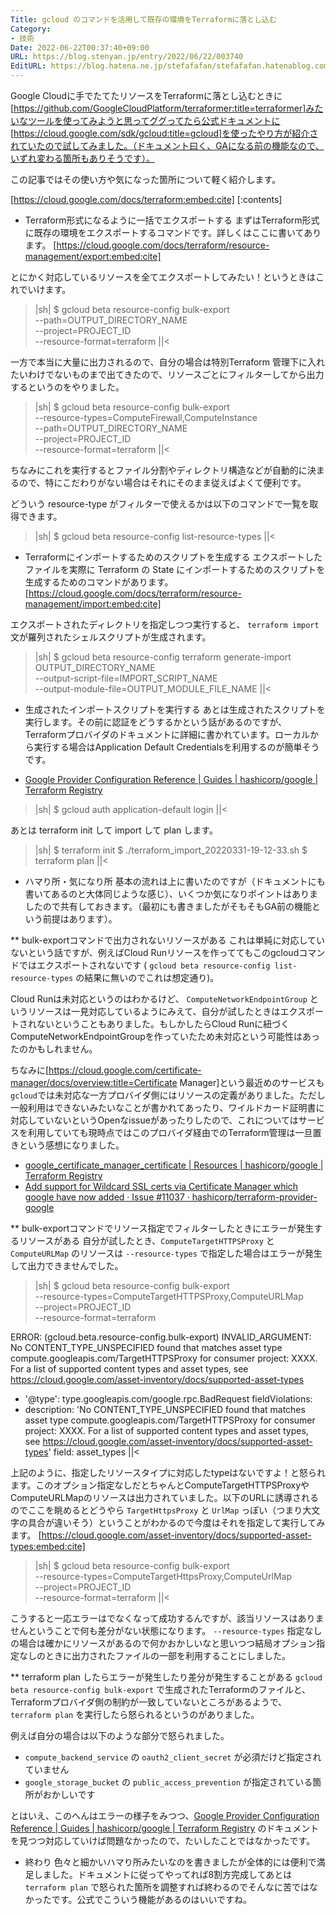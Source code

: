 ```yaml
---
Title: gcloud のコマンドを活用して既存の環境をTerraformに落とし込む
Category:
- 技術
Date: 2022-06-22T00:37:40+09:00
URL: https://blog.stenyan.jp/entry/2022/06/22/003740
EditURL: https://blog.hatena.ne.jp/stefafafan/stefafafan.hatenablog.com/atom/entry/13574176438104431795
---
```


Google Cloudに手でたてたリソースをTerraformに落とし込むときに[https://github.com/GoogleCloudPlatform/terraformer:title=terraformer]みたいなツールを使ってみようと思ってググってたら公式ドキュメントに [https://cloud.google.com/sdk/gcloud:title=gcloud]を使ったやり方が紹介されていたので試してみました。（ドキュメント曰く、GAになる前の機能なので、いずれ変わる箇所もありそうです）。

この記事ではその使い方や気になった箇所について軽く紹介します。

[https://cloud.google.com/docs/terraform:embed:cite]
[:contents]

* Terraform形式になるように一括でエクスポートする
まずはTerraform形式に既存の環境をエクスポートするコマンドです。詳しくはここに書いてあります。
[https://cloud.google.com/docs/terraform/resource-management/export:embed:cite]

とにかく対応しているリソースを全てエクスポートしてみたい！というときはこれでいけます。
>|sh|
$ gcloud beta resource-config bulk-export \
  --path=OUTPUT_DIRECTORY_NAME \
  --project=PROJECT_ID \
  --resource-format=terraform
||<

一方で本当に大量に出力されるので、自分の場合は特別Terraform 管理下に入れたいわけでないものまで出てきたので、リソースごとにフィルターしてから出力するというのをやりました。
>|sh|
$ gcloud beta resource-config bulk-export \
  --resource-types=ComputeFirewall,ComputeInstance \
  --path=OUTPUT_DIRECTORY_NAME \
  --project=PROJECT_ID \
  --resource-format=terraform
||<

ちなみにこれを実行するとファイル分割やディレクトリ構造などが自動的に決まるので、特にこだわりがない場合はそれにそのまま従えばよくて便利です。

どういう resource-type がフィルターで使えるかは以下のコマンドで一覧を取得できます。
>|sh|
$ gcloud beta resource-config list-resource-types
||<

* Terraformにインポートするためのスクリプトを生成する
エクスポートしたファイルを実際に Terraform の State にインポートするためのスクリプトを生成するためのコマンドがあります。
[https://cloud.google.com/docs/terraform/resource-management/import:embed:cite]

エクスポートされたディレクトリを指定しつつ実行すると、 <code>terraform import</code> 文が羅列されたシェルスクリプトが生成されます。
>|sh|
$ gcloud beta resource-config terraform generate-import OUTPUT_DIRECTORY_NAME \
  --output-script-file=IMPORT_SCRIPT_NAME \
  --output-module-file=OUTPUT_MODULE_FILE_NAME
||<

* 生成されたインポートスクリプトを実行する
あとは生成されたスクリプトを実行します。その前に認証をどうするかという話があるのですが、Terraformプロバイダのドキュメントに詳細に書かれています。ローカルから実行する場合はApplication Default Credentialsを利用するのが簡単そうです。

- <a href="https://registry.terraform.io/providers/hashicorp/google/latest/docs/guides/provider_reference#authentication">Google Provider Configuration Reference | Guides | hashicorp&#x2F;google | Terraform Registry</a>

>|sh|
$ gcloud auth application-default login
||<

あとは terraform init して import して plan します。

>|sh|
$ terraform init
$ ./terraform_import_20220331-19-12-33.sh
$ terraform plan
||<

* ハマり所・気になり所
基本の流れは上に書いたのですが（ドキュメントにも書いてあるのと大体同じような感じ）、いくつか気になりポイントはありましたので共有しておきます。（最初にも書きましたがそもそもGA前の機能という前提はあります）。

** bulk-exportコマンドで出力されないリソースがある
これは単純に対応していないという話ですが、例えばCloud Runリソースを作っててもこのgcloudコマンドではエクスポートされないです ( <code>gcloud beta resource-config list-resource-types</code> の結果に無いのでこれは想定通り)。

Cloud Runは未対応というのはわかるけど、 <code>ComputeNetworkEndpointGroup</code> というリソースは一見対応しているようにみえて、自分が試したときはエクスポートされないということもありました。もしかしたらCloud Runに紐づくComputeNetworkEndpointGroupを作っていたため未対応という可能性はあったのかもしれません。

ちなみに[https://cloud.google.com/certificate-manager/docs/overview:title=Certificate Manager]という最近めのサービスも<code>gcloud</code>では未対応な一方プロバイダ側にはリソースの定義がありました。ただし一般利用はできないみたいなことが書かれてあったり、ワイルドカード証明書に対応していないというOpenなissueがあったりしたので、これについてはサービスを利用していても現時点ではこのプロバイダ経由でのTerraform管理は一旦置きという感想になりました。
- <a href="https://registry.terraform.io/providers/hashicorp/google/latest/docs/resources/certificate_manager_certificate">google_certificate_manager_certificate | Resources | hashicorp&#x2F;google | Terraform Registry</a>
- <a href="https://github.com/hashicorp/terraform-provider-google/issues/11037">Add support for Wildcard SSL certs via Certificate Manager which google have now added · Issue #11037 · hashicorp&#x2F;terraform-provider-google</a>

** bulk-exportコマンドでリソース指定でフィルターしたときにエラーが発生するリソースがある
自分が試したとき、<code>ComputeTargetHTTPSProxy</code> と <code>ComputeURLMap</code> のリソースは <code>--resource-types</code> で指定した場合はエラーが発生して出力できませんでした。

>|sh|
$ gcloud beta resource-config bulk-export \
    --resource-types=ComputeTargetHTTPSProxy,ComputeURLMap \
    --project=PROJECT_ID \
    --resource-format=terraform

ERROR: (gcloud.beta.resource-config.bulk-export) INVALID_ARGUMENT: No CONTENT_TYPE_UNSPECIFIED found that matches asset type compute.googleapis.com/TargetHTTPSProxy for consumer project: XXXX. For a list of supported content types and asset types, see https://cloud.google.com/asset-inventory/docs/supported-asset-types
- '@type': type.googleapis.com/google.rpc.BadRequest
fieldViolations:
- description: 'No CONTENT_TYPE_UNSPECIFIED found that matches asset type compute.googleapis.com/TargetHTTPSProxy
    for consumer project: XXXX. For a list of supported content types and
    asset types, see https://cloud.google.com/asset-inventory/docs/supported-asset-types'
    field: asset_types
||<

上記のように、指定したリソースタイプに対応したtypeはないですよ！と怒られます。このオプション指定なしだとちゃんとComputeTargetHTTPSProxyやComputeURLMapのリソースは出力されていました。以下のURLに誘導されるのでここを眺めるとどうやら <code>TargetHttpsProxy</code> と <code>UrlMap</code> っぽい（つまり大文字の具合が違いそう）ということがわかるので今度はそれを指定して実行してみます。
[https://cloud.google.com/asset-inventory/docs/supported-asset-types:embed:cite]

>|sh|
$ gcloud beta resource-config bulk-export \
    --resource-types=ComputeTargetHttpsProxy,ComputeUrlMap \
    --project=PROJECT_ID \
    --resource-format=terraform
||<

こうすると一応エラーはでなくなって成功するんですが、該当リソースはありませんということで何も差分がない状態になります。 <code>--resource-types</code> 指定なしの場合は確かにリソースがあるので何かおかしいなと思いつつ結局オプション指定なしのときに出力されたファイルの一部を利用することにしました。

** terraform plan したらエラーが発生したり差分が発生することがある
<code>gcloud beta resource-config bulk-export</code> で生成されたTerraformのファイルと、Terraformプロバイダ側の制約が一致していないところがあるようで、 <code>terraform plan</code> を実行したら怒られるというのがありました。

例えば自分の場合は以下のような部分で怒られました。
- <code>compute_backend_service</code> の <code>oauth2_client_secret</code> が必須だけど指定されていません
- <code>google_storage_bucket</code> の <code>public_access_prevention</code> が指定されている箇所がおかしいです

とはいえ、このへんはエラーの様子をみつつ、<a href="https://registry.terraform.io/providers/hashicorp/google/latest/docs/guides/provider_reference">Google Provider Configuration Reference | Guides | hashicorp&#x2F;google | Terraform Registry</a> のドキュメントを見つつ対応していけば問題なかったので、たいしたことではなかったです。

* 終わり
色々と細かいハマり所みたいなのを書きましたが全体的には便利で満足しました。ドキュメントに従ってやってれば8割方完成してあとは <code>terraform plan</code> で怒られた箇所を調整すれば終わるのでそんなに苦ではなかったです。公式でこういう機能があるのはいいですね。
